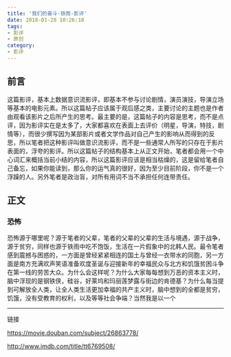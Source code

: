 ```yaml
---
title: '我们的奋斗-铁雨-影评'
date: 2018-01-28 10:26:18
tags:
- 影评
- 原创
category:
- 影评
---
```


## 前言

这篇影评，基本上数据意识流影评，即基本不参与讨论剧情，演员演技，导演立场等基本的电影元素。所以这篇帖子应该属于观后感之类，主要讨论的主题也是作者由观看该影片之后所产生的思考。最主要的是，这篇帖子的内容是思考，而不是点评，因为影评实在是太多了，大家都喜欢在表面上去评价（明星，导演，特技，剧情等），而很少撰写因为某部影片或者文学作品对自己产生的影响从而得到的反思，所以笔者把这种影评叫做意识流影评，而不是一些通常人所写的只存在于影片表面的，浮夸的影评。所以这篇帖子的结构基本上从正文开始，笔者都会用一个中心词汇来概括当前小结的内容，所以这篇影评应该是相当枯燥的，这是留给笔者自己备忘，如果你能读到，那么你的运气真的很好，因为至少目前阶段，你不是一个浮躁的人。另外笔者是政治盲，对所有用词不当不承担任何连带责任。

## 正文

### 恐怖

恐怖源于哪里呢？源于笔者的父辈，笔者的父辈的父辈的生活与境遇，源于战争，源于贫穷，同样也源于铁雨中吃不饱饭，生活在一片假象中的北韩人民。最令笔者感到震撼与困惑的，一方面是曾经紧紧相连的国土与曾经一衣带水的同胞，另一方面是南方充满欢声笑语准备欢度圣诞与迎接新年的幸福民众与北方和饥饿贫困斗争在第一线的劳苦大众。为什么会这样呢？为什么大家每每想到万恶的资本主义时，脑中浮现的是钢铁侠，硅谷，好莱坞和玛丽莲梦露与街边的肯德基？为什么每当提到可解放全人类，让全人类生活更加幸福的共产主义时，脑中想到的全都是贫穷，饥饿，没有受教育的权利，以及等等社会争端？当然我是以一个



---

链接

<https://movie.douban.com/subject/26863778/>

<http://www.imdb.com/title/tt6769508/>